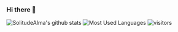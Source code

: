 ### Hi there 👋

![SolitudeAlma's github stats](https://github-readme-stats.vercel.app/api?username=solitudealma&show_icons=true&theme=radical)
![Most Used Languages](https://github-readme-stats.vercel.app/api/top-langs/?username=solitudealma&layout=compact&hide_border=true&theme=dark)
![visitors](https://visitor-badge.glitch.me/badge?page_id=solitudealma.solitudealma.id)
